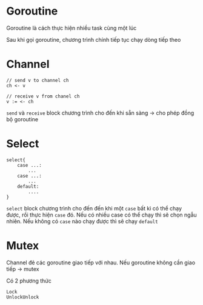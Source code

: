 # Goroutine

Goroutine là cách thực hiện nhiều task cùng một lúc

Sau khi gọi goroutine, chương trình chính tiếp tục chạy dòng tiếp theo

# Channel

```
// send v to channel ch
ch <- v

// receive v from chanel ch
v := <- ch
```

```send``` và ```receive``` block chương trình cho đến khi sẵn sàng -> cho phép đồng bộ goroutine

# Select

```
select{
    case ...:
        ...
    case ...:
        ...
    default:
        ....
}
```

```select``` block chương trình cho đến đến khi một ```case``` bất kì có thể chạy được, rồi thực hiện ```case``` đó. Nếu có nhiều case có thể chạy thì sẽ chọn ngẫu nhiên. Nếu không có ```case``` nào chạy được thì sẽ chạy ```default```

# Mutex

Channel đẻ các goroutine giao tiếp với nhau. Nếu goroutine không cần giao tiếp -> mutex

Có 2 phương thức
```
Lock
UnlockUnlock
```